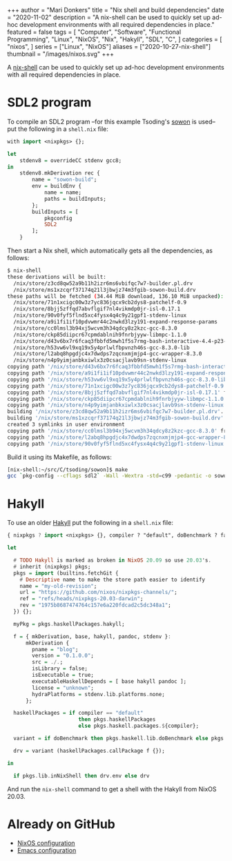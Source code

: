 +++
author = "Mari Donkers"
title = "Nix shell and build dependencies"
date = "2020-11-02"
description = "A nix-shell can be used to quickly set up ad-hoc development environments with all required dependencies in place."
featured = false
tags = [
    "Computer",
    "Software",
    "Functional Programming",
    "Linux",
    "NixOS",
    "Nix",
    "Hakyll",
    "SDL",
    "C",
]
categories = [
    "nixos",
]
series = ["Linux", "NixOS"]
aliases = ["2020-10-27-nix-shell"]
thumbnail = "/images/nixos.svg"
+++

A [nix-shell](https://nixos.wiki/wiki/Development_environment_with_nix-shell) can be used to quickly set up ad-hoc development environments with all required dependencies in place.
<!--more-->

# SDL2 program

To compile an SDL2 program –for this example Tsoding's [sowon](https://github.com/tsoding/sowon) is used– put the following in a `shell.nix` file:

``` haskell
with import <nixpkgs> {};

let
    stdenv8 = overrideCC stdenv gcc8;
in
    stdenv8.mkDerivation rec {
        name = "sowon-build";
        env = buildEnv {
            name = name;
            paths = buildInputs;
        };
        buildInputs = [
            pkgconfig
            SDL2
        ];
    }
```

Then start a Nix shell, which automatically gets all the dependencies, as follows:

``` bash
$ nix-shell
these derivations will be built:
  /nix/store/z3cd8qw52a9b11h2izr6ms6vbifqc7w7-builder.pl.drv
  /nix/store/ms1xzcqrf37174q21l3jbwjz74m3fgib-sowon-build.drv
these paths will be fetched (34.44 MiB download, 136.10 MiB unpacked):
  /nix/store/71n1xcigc00w3z7yc836jqcx9cb2dys8-patchelf-0.9
  /nix/store/8bjj5zffqd7abvflgif7nl4vikmdp0jr-isl-0.17.1
  /nix/store/90v0fyf5flnd5xc4fysx4q4c9y21gpf1-stdenv-linux
  /nix/store/a9i1fi1if10pdvwmr44c2nwkd3lzy191-expand-response-params
  /nix/store/cc0lmsl3b94xj5wcvm3h34qdcy8z2kzc-gcc-8.3.0
  /nix/store/ckp85diipcr67cpmdablnih9fnrbjyyw-libmpc-1.1.0
  /nix/store/d43v6bx7r6fcaq3fbbfd5mwh1f5s7rmg-bash-interactive-4.4-p23-dev
  /nix/store/h53vw6vl9xq19x5y4prlwlfbpvnzh46s-gcc-8.3.0-lib
  /nix/store/l2abq8hpgdjc4x7dwdps7zqcnxmjmjp4-gcc-wrapper-8.3.0
  /nix/store/n4p9yimjanbkxiwlx3z0csacjlavb9sn-stdenv-linux
copying path '/nix/store/d43v6bx7r6fcaq3fbbfd5mwh1f5s7rmg-bash-interactive-4.4-p23-dev' from 'https://cache.nixos.org'...
copying path '/nix/store/a9i1fi1if10pdvwmr44c2nwkd3lzy191-expand-response-params' from 'https://cache.nixos.org'...
copying path '/nix/store/h53vw6vl9xq19x5y4prlwlfbpvnzh46s-gcc-8.3.0-lib' from 'https://cache.nixos.org'...
copying path '/nix/store/71n1xcigc00w3z7yc836jqcx9cb2dys8-patchelf-0.9' from 'https://cache.nixos.org'...
copying path '/nix/store/8bjj5zffqd7abvflgif7nl4vikmdp0jr-isl-0.17.1' from 'https://cache.nixos.org'...
copying path '/nix/store/ckp85diipcr67cpmdablnih9fnrbjyyw-libmpc-1.1.0' from 'https://cache.nixos.org'...
copying path '/nix/store/n4p9yimjanbkxiwlx3z0csacjlavb9sn-stdenv-linux' from 'https://cache.nixos.org'...
building '/nix/store/z3cd8qw52a9b11h2izr6ms6vbifqc7w7-builder.pl.drv'...
building '/nix/store/ms1xzcqrf37174q21l3jbwjz74m3fgib-sowon-build.drv'...
created 3 symlinks in user environment
copying path '/nix/store/cc0lmsl3b94xj5wcvm3h34qdcy8z2kzc-gcc-8.3.0' from 'https://cache.nixos.org'...
copying path '/nix/store/l2abq8hpgdjc4x7dwdps7zqcnxmjmjp4-gcc-wrapper-8.3.0' from 'https://cache.nixos.org'...
copying path '/nix/store/90v0fyf5flnd5xc4fysx4q4c9y21gpf1-stdenv-linux' from 'https://cache.nixos.org'...
```

Build it using its Makefile, as follows:

``` bash
[nix-shell:~/src/C/tsoding/sowon]$ make
gcc `pkg-config --cflags sdl2` -Wall -Wextra -std=c99 -pedantic -o sowon main.c `pkg-config --libs sdl2` -lm
```

# Hakyll

To use an older [Hakyll](https://jaspervdj.be/hakyll/) put the following in a `shell.nix` file:

``` haskell
{ nixpkgs ? import <nixpkgs> {}, compiler ? "default", doBenchmark ? false }:

let

  # TODO Hakyll is marked as broken in NixOS 20.09 so use 20.03's.
  # inherit (nixpkgs) pkgs;
  pkgs = import (builtins.fetchGit {
    # Descriptive name to make the store path easier to identify
    name = "my-old-revision";
    url = "https://github.com/nixos/nixpkgs-channels/";
    ref = "refs/heads/nixpkgs-20.03-darwin";
    rev = "1975b8687474764c157e6a220fdcad2c5dc348a1";
  }) {};

  myPkg = pkgs.haskellPackages.hakyll;

  f = { mkDerivation, base, hakyll, pandoc, stdenv }:
      mkDerivation {
        pname = "blog";
        version = "0.1.0.0";
        src = ./.;
        isLibrary = false;
        isExecutable = true;
        executableHaskellDepends = [ base hakyll pandoc ];
        license = "unknown";
        hydraPlatforms = stdenv.lib.platforms.none;
      };

  haskellPackages = if compiler == "default"
                       then pkgs.haskellPackages
                       else pkgs.haskell.packages.${compiler};

  variant = if doBenchmark then pkgs.haskell.lib.doBenchmark else pkgs.lib.id;

  drv = variant (haskellPackages.callPackage f {});

in

  if pkgs.lib.inNixShell then drv.env else drv
```

And run the `nix-shell` command to get a shell with the Hakyll from NixOS 20.03.

# Already on GitHub

- [NixOS configuration](https://github.com/maridonkers/nixos-configuration)
- [Emacs configuration](https://github.com/maridonkers/emacs-config)
